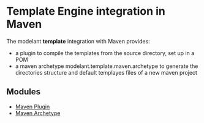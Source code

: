 Template Engine integration in Maven
====================================

The modelant **template** integration with Maven provides:

  * a plugin to compile the templates from the source directory, set up in a POM
  * a maven archetype modelant.template.maven.archetype to generate the directories structure and default templayes files of a new  maven project

<!-- MACRO{toc} -->

Modules
-------

* [Maven Plugin](modelant.template.maven.plugin/index.html)
* [Maven Archetype](modelant.template.maven.archetype/index.html)